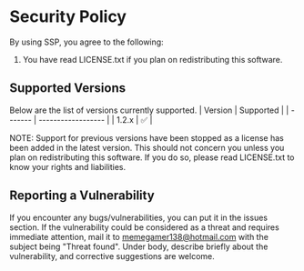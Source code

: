 # Security Policy
By using SSP, you agree to the following:
1. You have read LICENSE.txt if you plan on redistributing this software.

## Supported Versions

Below are the list of versions currently supported.
| Version |     Supported     |
| ------- | ------------------ |
| 1.2.x   | :white_check_mark: |

NOTE: Support for previous versions have been stopped as a license has been added in the latest version. This should not concern you unless you plan on redistributing this software.
If you do so, please read LICENSE.txt to know your rights and liabilities.

## Reporting a Vulnerability

If you encounter any bugs/vulnerabilities, you can put it in the issues section.
If the vulnerability could be considered as a threat and requires immediate attention, mail it to memegamer138@hotmail.com with the subject being "Threat found". Under body, describe briefly about the vulnerability, and corrective suggestions are welcome.
